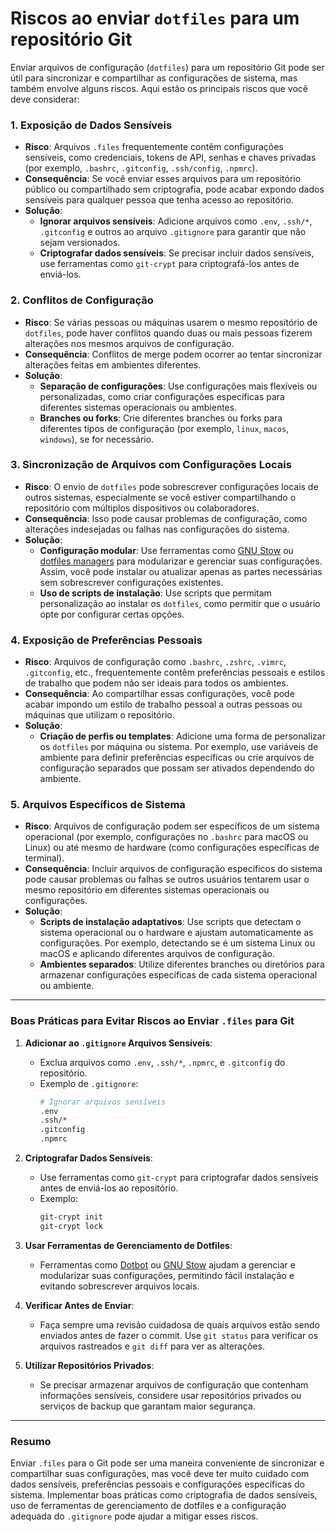# Riscos ao enviar `dotfiles` para um repositório Git

Enviar arquivos de configuração (`dotfiles`) para um repositório Git pode ser útil para sincronizar e compartilhar as configurações de sistema, mas também envolve alguns riscos. Aqui estão os principais riscos que você deve considerar:

### **1. Exposição de Dados Sensíveis**
- **Risco**: Arquivos `.files` frequentemente contêm configurações sensíveis, como credenciais, tokens de API, senhas e chaves privadas (por exemplo, `.bashrc`, `.gitconfig`, `.ssh/config`, `.npmrc`).
- **Consequência**: Se você enviar esses arquivos para um repositório público ou compartilhado sem criptografia, pode acabar expondo dados sensíveis para qualquer pessoa que tenha acesso ao repositório.
- **Solução**: 
  - **Ignorar arquivos sensíveis**: Adicione arquivos como `.env`, `.ssh/*`, `.gitconfig` e outros ao arquivo `.gitignore` para garantir que não sejam versionados.
  - **Criptografar dados sensíveis**: Se precisar incluir dados sensíveis, use ferramentas como `git-crypt` para criptografá-los antes de enviá-los.
  
### **2. Conflitos de Configuração**
- **Risco**: Se várias pessoas ou máquinas usarem o mesmo repositório de `dotfiles`, pode haver conflitos quando duas ou mais pessoas fizerem alterações nos mesmos arquivos de configuração.
- **Consequência**: Conflitos de merge podem ocorrer ao tentar sincronizar alterações feitas em ambientes diferentes.
- **Solução**: 
  - **Separação de configurações**: Use configurações mais flexíveis ou personalizadas, como criar configurações específicas para diferentes sistemas operacionais ou ambientes. 
  - **Branches ou forks**: Crie diferentes branches ou forks para diferentes tipos de configuração (por exemplo, `linux`, `macos`, `windows`), se for necessário.

### **3. Sincronização de Arquivos com Configurações Locais**
- **Risco**: O envio de `dotfiles` pode sobrescrever configurações locais de outros sistemas, especialmente se você estiver compartilhando o repositório com múltiplos dispositivos ou colaboradores.
- **Consequência**: Isso pode causar problemas de configuração, como alterações indesejadas ou falhas nas configurações do sistema.
- **Solução**: 
  - **Configuração modular**: Use ferramentas como [GNU Stow](https://www.gnu.org/software/stow/) ou [dotfiles managers](https://github.com/anishathalye/dotfiles) para modularizar e gerenciar suas configurações. Assim, você pode instalar ou atualizar apenas as partes necessárias sem sobrescrever configurações existentes.
  - **Uso de scripts de instalação**: Use scripts que permitam personalização ao instalar os `dotfiles`, como permitir que o usuário opte por configurar certas opções.

### **4. Exposição de Preferências Pessoais**
- **Risco**: Arquivos de configuração como `.bashrc`, `.zshrc`, `.vimrc`, `.gitconfig`, etc., frequentemente contêm preferências pessoais e estilos de trabalho que podem não ser ideais para todos os ambientes.
- **Consequência**: Ao compartilhar essas configurações, você pode acabar impondo um estilo de trabalho pessoal a outras pessoas ou máquinas que utilizam o repositório.
- **Solução**: 
  - **Criação de perfis ou templates**: Adicione uma forma de personalizar os `dotfiles` por máquina ou sistema. Por exemplo, use variáveis de ambiente para definir preferências específicas ou crie arquivos de configuração separados que possam ser ativados dependendo do ambiente.
  
### **5. Arquivos Específicos de Sistema**
- **Risco**: Arquivos de configuração podem ser específicos de um sistema operacional (por exemplo, configurações no `.bashrc` para macOS ou Linux) ou até mesmo de hardware (como configurações específicas de terminal).
- **Consequência**: Incluir arquivos de configuração específicos do sistema pode causar problemas ou falhas se outros usuários tentarem usar o mesmo repositório em diferentes sistemas operacionais ou configurações.
- **Solução**: 
  - **Scripts de instalação adaptativos**: Use scripts que detectam o sistema operacional ou o hardware e ajustam automaticamente as configurações. Por exemplo, detectando se é um sistema Linux ou macOS e aplicando diferentes arquivos de configuração.
  - **Ambientes separados**: Utilize diferentes branches ou diretórios para armazenar configurações específicas de cada sistema operacional ou ambiente.

---

### **Boas Práticas para Evitar Riscos ao Enviar `.files` para Git**

1. **Adicionar ao `.gitignore` Arquivos Sensíveis**:
   - Exclua arquivos como `.env`, `.ssh/*`, `.npmrc`, e `.gitconfig` do repositório.
   - Exemplo de `.gitignore`:
     ```bash
     # Ignorar arquivos sensíveis
     .env
     .ssh/*
     .gitconfig
     .npmrc
     ```

2. **Criptografar Dados Sensíveis**:
   - Use ferramentas como `git-crypt` para criptografar dados sensíveis antes de enviá-los ao repositório.
   - Exemplo:
     ```bash
     git-crypt init
     git-crypt lock
     ```

3. **Usar Ferramentas de Gerenciamento de Dotfiles**:
   - Ferramentas como [Dotbot](https://github.com/anishathalye/dotfiles) ou [GNU Stow](https://www.gnu.org/software/stow/) ajudam a gerenciar e modularizar suas configurações, permitindo fácil instalação e evitando sobrescrever arquivos locais.

4. **Verificar Antes de Enviar**:
   - Faça sempre uma revisão cuidadosa de quais arquivos estão sendo enviados antes de fazer o commit. Use `git status` para verificar os arquivos rastreados e `git diff` para ver as alterações.

5. **Utilizar Repositórios Privados**:
   - Se precisar armazenar arquivos de configuração que contenham informações sensíveis, considere usar repositórios privados ou serviços de backup que garantam maior segurança.

---

### **Resumo**

Enviar `.files` para o Git pode ser uma maneira conveniente de sincronizar e compartilhar suas configurações, mas você deve ter muito cuidado com dados sensíveis, preferências pessoais e configurações específicas do sistema. Implementar boas práticas como criptografia de dados sensíveis, uso de ferramentas de gerenciamento de dotfiles e a configuração adequada do `.gitignore` pode ajudar a mitigar esses riscos.